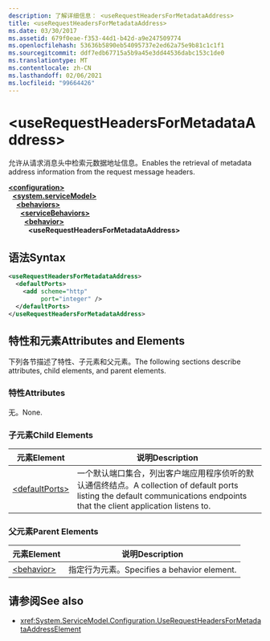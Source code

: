 ```yaml
---
description: 了解详细信息： <useRequestHeadersForMetadataAddress>
title: <useRequestHeadersForMetadataAddress>
ms.date: 03/30/2017
ms.assetid: 679f0eae-f353-44d1-b42d-a9e247509774
ms.openlocfilehash: 53636b5890eb54095737e2ed62a75e9b81c1c1f1
ms.sourcegitcommit: ddf7edb67715a5b9a45e3dd44536dabc153c1de0
ms.translationtype: MT
ms.contentlocale: zh-CN
ms.lasthandoff: 02/06/2021
ms.locfileid: "99664426"
---
```

# \<useRequestHeadersForMetadataAddress>

<span data-ttu-id="a9678-102">允许从请求消息头中检索元数据地址信息。</span><span class="sxs-lookup"><span data-stu-id="a9678-102">Enables the retrieval of metadata address information from the request message headers.</span></span>  
  
[**\<configuration>**](../configuration-element.md)\
&nbsp;&nbsp;[**\<system.serviceModel>**](system-servicemodel.md)\
&nbsp;&nbsp;&nbsp;&nbsp;[**\<behaviors>**](behaviors.md)\
&nbsp;&nbsp;&nbsp;&nbsp;&nbsp;&nbsp;[**\<serviceBehaviors>**](servicebehaviors.md)\
&nbsp;&nbsp;&nbsp;&nbsp;&nbsp;&nbsp;&nbsp;&nbsp;[**\<behavior>**](behavior-of-servicebehaviors.md)\
&nbsp;&nbsp;&nbsp;&nbsp;&nbsp;&nbsp;&nbsp;&nbsp;&nbsp;&nbsp;**\<useRequestHeadersForMetadataAddress>**  
  
## <a name="syntax"></a><span data-ttu-id="a9678-103">语法</span><span class="sxs-lookup"><span data-stu-id="a9678-103">Syntax</span></span>  
  
```xml  
<useRequestHeadersForMetadataAddress>
  <defaultPorts>
    <add scheme="http"
         port="integer" />
  </defaultPorts>
</useRequestHeadersForMetadataAddress>
```  
  
## <a name="attributes-and-elements"></a><span data-ttu-id="a9678-104">特性和元素</span><span class="sxs-lookup"><span data-stu-id="a9678-104">Attributes and Elements</span></span>  

 <span data-ttu-id="a9678-105">下列各节描述了特性、子元素和父元素。</span><span class="sxs-lookup"><span data-stu-id="a9678-105">The following sections describe attributes, child elements, and parent elements.</span></span>  
  
### <a name="attributes"></a><span data-ttu-id="a9678-106">特性</span><span class="sxs-lookup"><span data-stu-id="a9678-106">Attributes</span></span>  

 <span data-ttu-id="a9678-107">无。</span><span class="sxs-lookup"><span data-stu-id="a9678-107">None.</span></span>  
  
### <a name="child-elements"></a><span data-ttu-id="a9678-108">子元素</span><span class="sxs-lookup"><span data-stu-id="a9678-108">Child Elements</span></span>  
  
|<span data-ttu-id="a9678-109">元素</span><span class="sxs-lookup"><span data-stu-id="a9678-109">Element</span></span>|<span data-ttu-id="a9678-110">说明</span><span class="sxs-lookup"><span data-stu-id="a9678-110">Description</span></span>|  
|-------------|-----------------|  
|[\<defaultPorts>](defaultports.md)|<span data-ttu-id="a9678-111">一个默认端口集合，列出客户端应用程序侦听的默认通信终结点。</span><span class="sxs-lookup"><span data-stu-id="a9678-111">A collection of default ports listing the default communications endpoints that the client application listens to.</span></span>|  
  
### <a name="parent-elements"></a><span data-ttu-id="a9678-112">父元素</span><span class="sxs-lookup"><span data-stu-id="a9678-112">Parent Elements</span></span>  
  
|<span data-ttu-id="a9678-113">元素</span><span class="sxs-lookup"><span data-stu-id="a9678-113">Element</span></span>|<span data-ttu-id="a9678-114">说明</span><span class="sxs-lookup"><span data-stu-id="a9678-114">Description</span></span>|  
|-------------|-----------------|  
|[\<behavior>](behavior-of-endpointbehaviors.md)|<span data-ttu-id="a9678-115">指定行为元素。</span><span class="sxs-lookup"><span data-stu-id="a9678-115">Specifies a behavior element.</span></span>|  
  
## <a name="see-also"></a><span data-ttu-id="a9678-116">请参阅</span><span class="sxs-lookup"><span data-stu-id="a9678-116">See also</span></span>

- <xref:System.ServiceModel.Configuration.UseRequestHeadersForMetadataAddressElement>
